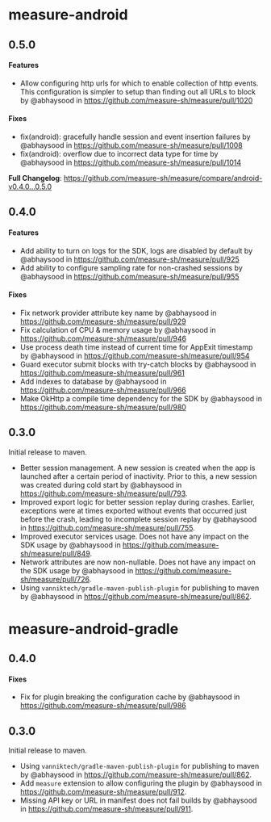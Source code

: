 # measure-android

## 0.5.0
#### Features
* Allow configuring http urls for which to enable collection of http events. This configuration is simpler to setup 
than finding out all URLs to block by @abhaysood in https://github.com/measure-sh/measure/pull/1020

#### Fixes
* fix(android): gracefully handle session and event insertion failures by @abhaysood in https://github.com/measure-sh/measure/pull/1008
* fix(android): overflow due to incorrect data type for time by @abhaysood in https://github.com/measure-sh/measure/pull/1014

**Full Changelog**: https://github.com/measure-sh/measure/compare/android-v0.4.0...0.5.0

## 0.4.0
#### Features
* Add ability to turn on logs for the SDK, logs are disabled by default by @abhaysood in https://github.com/measure-sh/measure/pull/925
* Add ability to configure sampling rate for non-crashed sessions by @abhaysood in https://github.com/measure-sh/measure/pull/955

#### Fixes
* Fix network provider attribute key name by @abhaysood in https://github.com/measure-sh/measure/pull/929
* Fix calculation of CPU & memory usage by @abhaysood in https://github.com/measure-sh/measure/pull/946
* Use process death time instead of current time for AppExit timestamp by @abhaysood in https://github.com/measure-sh/measure/pull/954
* Guard executor submit blocks with try-catch blocks by @abhaysood in https://github.com/measure-sh/measure/pull/961
* Add indexes to database by @abhaysood in https://github.com/measure-sh/measure/pull/966
* Make OkHttp a compile time dependency for the SDK by @abhaysood in https://github.com/measure-sh/measure/pull/980

## 0.3.0

Initial release to maven.

* Better session management. A new session is created when the app is launched after a certain
  period of inactivity. Prior to this, a new session was created during cold start by @abhaysood in https://github.com/measure-sh/measure/pull/793.
* Improved export logic for better session replay during crashes. Earlier, exceptions were at times
  exported without events that occurred just before the crash, leading to incomplete session replay by @abhaysood in https://github.com/measure-sh/measure/pull/755.
* Improved executor services usage. Does not have any impact on the SDK usage by @abhaysood in https://github.com/measure-sh/measure/pull/849.
* Network attributes are now non-nullable. Does not have any impact on the SDK usage by @abhaysood in https://github.com/measure-sh/measure/pull/726.
* Using `vanniktech/gradle-maven-publish-plugin` for publishing to maven by @abhaysood in https://github.com/measure-sh/measure/pull/862.

# measure-android-gradle

## 0.4.0
#### Fixes
* Fix for plugin breaking the configuration cache by @abhaysood in https://github.com/measure-sh/measure/pull/986

## 0.3.0

Initial release to maven.

* Using `vanniktech/gradle-maven-publish-plugin` for publishing to maven by @abhaysood in https://github.com/measure-sh/measure/pull/862.
* Add `measure` extension to allow configuring the plugin by @abhaysood in https://github.com/measure-sh/measure/pull/912.
* Missing API key or URL in manifest does not fail builds by @abhaysood in https://github.com/measure-sh/measure/pull/911.
